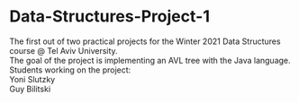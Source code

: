 # Data-Structures-Project-1
The first out of two practical projects for the Winter 2021 Data Structures course @ Tel Aviv University.\
The goal of the project is implementing an AVL tree with the Java language.\
Students working on the project:\
Yoni Slutzky\
Guy Bilitski
